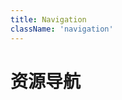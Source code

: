 ```yaml
---
title: Navigation
className: 'navigation'
---
```

<script setup lang='ts'>
  import Navigation from '../components/Navigation.vue'
  import {navData} from './data.ts'
</script>
<style src="./index.less"></style>
# 资源导航

<Navigation v-for="({title,description,items},index) in navData" :key="index" :title="title" :description="description" :items="items" />
